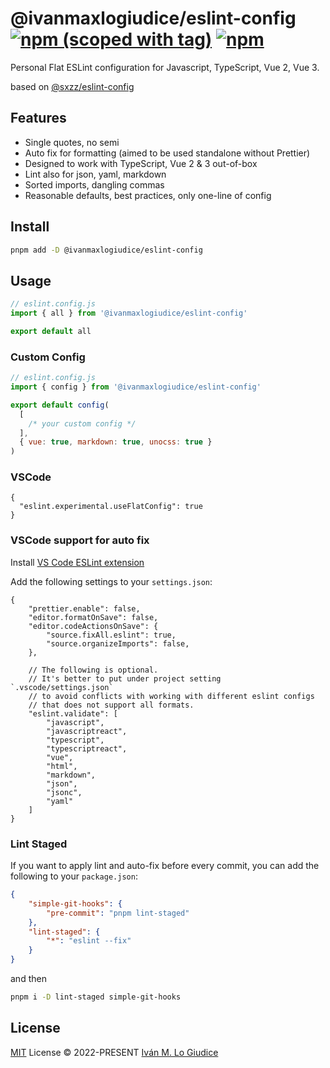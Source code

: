 # @ivanmaxlogiudice/eslint-config [![npm (scoped with tag)](https://flat.badgen.net/npm/v/@ivanmaxlogiudice/eslint-config)](https://npmjs.com/package/@ivanmaxlogiudice/eslint-config) [![npm](https://flat.badgen.net/npm/dt/@ivanmaxlogiudice/eslint-config)](https://npmjs.com/package/@ivanmaxlogiudice/eslint-config) #

Personal Flat ESLint configuration for Javascript, TypeScript, Vue 2, Vue 3.

based on [@sxzz/eslint-config](https://github.com/sxzz/eslint-config)

## Features
- Single quotes, no semi
- Auto fix for formatting (aimed to be used standalone without Prettier)
- Designed to work with TypeScript, Vue 2 & 3 out-of-box
- Lint also for json, yaml, markdown
- Sorted imports, dangling commas
- Reasonable defaults, best practices, only one-line of config

## Install
```bash
pnpm add -D @ivanmaxlogiudice/eslint-config
```

## Usage
```js
// eslint.config.js
import { all } from '@ivanmaxlogiudice/eslint-config'

export default all
```

### Custom Config

```js
// eslint.config.js
import { config } from '@ivanmaxlogiudice/eslint-config'

export default config(
  [
    /* your custom config */
  ],
  { vue: true, markdown: true, unocss: true }
)
```

### VSCode

```jsonc
{
  "eslint.experimental.useFlatConfig": true
}
```

### VSCode support for auto fix
Install [VS Code ESLint extension](https://marketplace.visualstudio.com/items?itemName=dbaeumer.vscode-eslint)

Add the following settings to your `settings.json`:

```jsonc
{
    "prettier.enable": false,
    "editor.formatOnSave": false,
    "editor.codeActionsOnSave": {
        "source.fixAll.eslint": true,
        "source.organizeImports": false,
    },
  
    // The following is optional.
    // It's better to put under project setting `.vscode/settings.json`
    // to avoid conflicts with working with different eslint configs
    // that does not support all formats.
    "eslint.validate": [
        "javascript",
        "javascriptreact",
        "typescript",
        "typescriptreact",
        "vue",
        "html",
        "markdown",
        "json",
        "jsonc",
        "yaml"
    ]
}
```

### Lint Staged

If you want to apply lint and auto-fix before every commit, you can add the following to your `package.json`:

```json
{
    "simple-git-hooks": {
        "pre-commit": "pnpm lint-staged"
    },
    "lint-staged": {
        "*": "eslint --fix"
    }
}
```

and then

```bash
pnpm i -D lint-staged simple-git-hooks
```

## License

[MIT](./LICENSE) License © 2022-PRESENT [Iván M. Lo Giudice](https://github.com/ivanmaxlogiudice)
